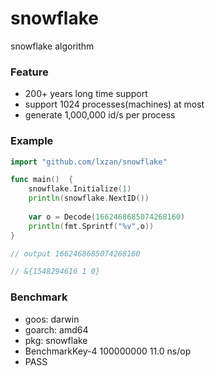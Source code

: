 # snowflake
snowflake algorithm

### Feature
- 200+ years long time support
- support 1024 processes(machines) at most
- generate 1,000,000 id/s per process

### Example
```go
import "github.com/lxzan/snowflake"

func main()  {
	snowflake.Initialize(1)
	println(snowflake.NextID())
	
	var o = Decode(1662468685074268160)
	println(fmt.Sprintf("%v",o))
}

// output 1662468685074268160

// &{1548294616 1 0}
```

### Benchmark
- goos: darwin
- goarch: amd64
- pkg: snowflake
- BenchmarkKey-4   	100000000	        11.0 ns/op
- PASS
